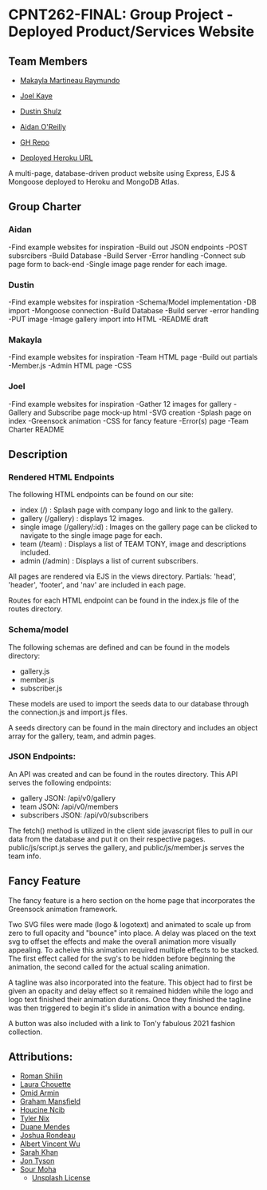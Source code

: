 # CPNT262-FINAL: Group Project - Deployed Product/Services Website

## Team Members
- [Makayla Martineau Raymundo](https://github.com/MakaylaMR)
- [Joel Kaye](https://github.com/kayej22)
- [Dustin Shulz](https://github.com/cowtowndusty)
- [Aidan O'Reilly](https://github.com/Aidano93)


- [GH Repo](https://github.com/cowtowndusty/cpnt262-FINAL)
- [Deployed Heroku URL](https://sait-cpnt262-FINAL.herokuapp.com/)

A multi-page, database-driven product website using Express, EJS & Mongoose deployed to Heroku and MongoDB Atlas.


## Group Charter

### Aidan
-Find example websites for inspiration
-Build out JSON endpoints
-POST subsrcibers
-Build Database
-Build Server
-Error handling
-Connect sub page form to back-end
-Single image page render for each image.

### Dustin
-Find example websites for inspiration
-Schema/Model implementation
-DB import
-Mongoose connection
-Build Database
-Build server
-error handling
-PUT image
-Image gallery import into HTML
-README draft

### Makayla
-Find example websites for inspiration
-Team HTML page
-Build out partials
-Member.js
-Admin HTML page
-CSS

### Joel
-Find example websites for inspiration
-Gather 12 images for gallery
-Gallery and Subscribe page mock-up html
-SVG creation
-Splash page on index
-Greensock animation
-CSS for fancy feature
-Error(s) page
-Team Charter README


## Description

### Rendered HTML Endpoints
The following HTML endpoints can be found on our site:
- index (/) : Splash page with company logo and link to the gallery.
- gallery (/gallery) : displays 12 images.
- single image (/gallery/:id) : Images on the gallery page can be clicked to navigate to the single image page for each.
- team (/team) : Displays a list of TEAM TONY, image and descriptions included.
- admin (/admin) : Displays a list of current subscribers.

All pages are rendered via EJS in the views directory. Partials: 'head', 'header', 'footer', and 'nav' are included in each page.

Routes for each HTML endpoint can be found in the index.js file of the routes directory.

### Schema/model
The following schemas are defined and can be found in the models directory:
- gallery.js
- member.js
- subscriber.js

These models are used to import the seeds data to our database through the connection.js and import.js files. 

A seeds directory can be found in the main directory and includes an object array for the gallery, team, and admin pages.

### JSON Endpoints:
An API was created and can be found in the routes directory. This API serves the following endpoints:
- gallery JSON: /api/v0/gallery
- team JSON: /api/v0/members
- subscribers JSON: /api/v0/subscribers

The fetch() method is utilized in the client side javascript files to pull in our data from the database and put it on their respective pages. public/js/script.js serves the gallery, and public/js/member.js serves the team info.

## Fancy Feature
The fancy feature is a hero section on the home page that incorporates the Greensock animation framework.

Two SVG files were made (logo & logotext) and animated to scale up from zero to full opacity and "bounce" into place. A delay was placed on the text svg to offset the effects and make the overall animation more visually appealing. To acheive this animation required multiple effects to be stacked. The first effect called for the svg's to be hidden before beginning the animation, the second called for the actual scaling animation.

A tagline was also incorporated into the feature. This object had to first be given an opacity and delay effect so it remained hidden while the logo and logo text finished their animation durations. Once they finished the tagline was then triggered to begin it's slide in animation with a bounce ending. 

A button was also included with a link to Ton'y fabulous 2021 fashion collection.

## Attributions:
- [Roman Shilin](https://unsplash.com/@romashilin)
- [Laura Chouette](https://unsplash.com/@laurachouette)
- [Omid Armin](https://unsplash.com/@omidarmin)
- [Graham Mansfield](https://unsplash.com/@grahammansfield1)
- [Houcine Ncib](https://unsplash.com/@houcinencibphotography)
- [Tyler Nix](https://unsplash.com/@jtylernix)
- [Duane Mendes](https://unsplash.com/@duanemendes)
- [Joshua Rondeau](https://unsplash.com/@liferondeau)
- [Albert Vincent Wu](https://unsplash.com/@albertvincentwu)
- [Sarah Khan](https://unsplash.com/@itssarahkhan)
- [Jon Tyson](https://unsplash.com/@jontyson)
- [Sour Moha](https://unsplash.com/@sour_moha)
  - [Unsplash License](https://unsplash.com/license)